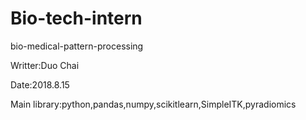 # Bio-tech-intern
bio-medical-pattern-processing

Writter:Duo Chai

Date:2018.8.15

Main library:python,pandas,numpy,scikitlearn,SimpleITK,pyradiomics

